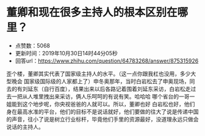 # 董卿和现在很多主持人的根本区别在哪里？
- 点赞数：5068
- 更新时间：2019年10月30日14时44分05秒
- 回答url：https://www.zhihu.com/question/64783268/answer/875315926
<body>
 <p data-pid="qHRCpfDB">歪个楼，董卿其实代表了国家级主持人的水平。（这一点你跟我杠也没用，多少大型晚会 国家级国际级的人家都上了）申冬奥那年，当时白岩松去了申奥现场，同去的有刘延东（自行百度），结果出来以后各路记着围着刘延东采访，白岩松走过去一把从人堆里拽出来采访，俩人乐呵呵的有说有笑。哈哈哈 哪个省台的一哥一姐能到这个地步呢，你央视爸爸的人就可以。所以，董卿也好 白岩松也好，他们身在最高水准的平台，他们的目标不是说话就好，他们要做的往大了说是传递中国的声音，往小了说是树立行业标杆，毕竟他们手里的资源最好，没道理永远只做会说话的主持人。</p>
</body>
